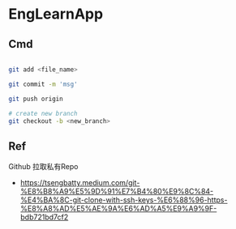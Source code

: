 # EngLearnApp

## Cmd

```bash

git add <file_name>

git commit -m 'msg'

git push origin

# create new branch
git checkout -b <new_branch>

```


## Ref

Github 拉取私有Repo
- https://tsengbatty.medium.com/git-%E8%B8%A9%E5%9D%91%E7%B4%80%E9%8C%84-%E4%BA%8C-git-clone-with-ssh-keys-%E6%88%96-https-%E8%A8%AD%E5%AE%9A%E6%AD%A5%E9%A9%9F-bdb721bd7cf2
